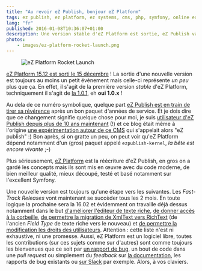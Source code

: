 ```yaml
---
title: "Au revoir eZ Publish, bonjour eZ Platform"
tags: ez publish, ez platform, ez systems, cms, php, symfony, online editor
lang: "fr"
published: 2016-01-08T10:36:07+01:00
description: Une version stable d'eZ Platform est sortie, eZ Publish va progressivement laisser la place à eZ Platform.
photos:
    - images/ez-platform-rocket-launch.png
---
```


<figure class="object-left">
    <img loading="lazy" src="/images/330x/ez-platform-rocket-launch.png" alt="eZ Platform
Rocket Launch">
</figure>

[eZ Platform 15.12 est sorti le 15
décembre](http://ez.no/Blog/Introducing-the-first-releases-of-eZ-Platform-and-eZ-Studio)&nbsp;!
La sortie d'une nouvelle version est toujours au moins un petit évènement mais
celle-ci représente *un peu* plus que ça. En effet, il s'agit de la première
version *stable* d'eZ Platform, techniquement il s'agit de [la
1.0.1](https://github.com/ezsystems/ezplatform/releases/tag/v1.0.1), eh **oui
1.0.x**&nbsp;!

Au dela de ce numéro symbolique, quelque part [eZ Publish est en
train de tirer sa
révérence](http://share.ez.no/blogs/ez/community-versions-of-ez-publish-no-longer-receiving-ez-support-patches)
après un bon paquet d'années de service. Et je dois dire que ce changement
signifie quelque chose pour moi, je suis [utilisateur d'eZ Publish depuis plus
de 10 ans maintenant](https://twitter.com/dpobel/status/656387581618298880) (!)
et ce blog était même à l'origine [une expérimentation autour de ce
CMS](/post/ouverture) qui s'appelait alors "eZ publish" :) Bon après, si on
gratte un peu, on peut voir qu'eZ Platform dépend notamment d'un (gros) paquet
appelé `ezpublish-kernel`, *la bête est encore vivante* ;-)

Plus sérieusement, [eZ Platform](/tag/ez-platform) est la réécriture d'eZ
Publish, en gros on a gardé les concepts mais ils sont mis en œuvre avec du code
moderne, de bien meilleur qualité, mieux découpé, testé et basé notamment sur
l'excellent Symfony.

Une nouvelle version est toujours qu'une étape vers les suivantes. Les
*Fast-Track Releases* vont maintenant se succèder tous les 2 mois. En toute
logique la prochaine sera la 16.02 et évidemment on travaille déjà dessus
notamment dans le but [d'améliorer l'éditeur de texte
riche](https://jira.ez.no/browse/EZP-25353), [de donner accès à la
corbeille](https://jira.ez.no/browse/EZP-25305), [de permettre la migration de
XmlText vers RichText](https://jira.ez.no/browse/EZP-25115) (de l'ancien *Field
Type* de texte riche vers le nouveau) et [de permettre la modification les droits des
utilisateurs](https://jira.ez.no/browse/EZP-24071). Attention&nbsp;: cette liste
n'est ni exhaustive, ni une promesse. Aussi, eZ Platform est un logiciel
libre, toutes les contributions (sur ces sujets comme sur d'autres) sont comme
toujours les bienvenues que ce soit par [un rapport de
bug](https://jira.ez.no/browse/EZP), un bout de code dans une *pull request* ou
simplement du *feedback* sur [la
documentation](https://doc.ez.no/display/TECHDOC), les rapports de bug existants
ou [sur
Slack](http://share.ez.no/blogs/ivo-lukac/faster-communication-with-ez-communtiy-on-slack-for-developers-who-just-love-slack)
par exemple. Alors, à vos claviers.
